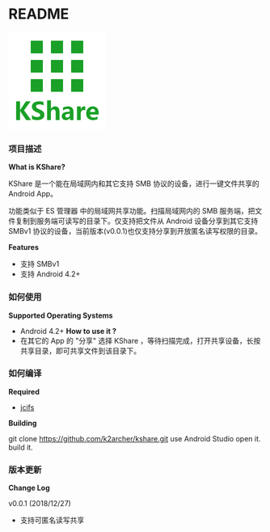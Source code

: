 # README

![](https://raw.githubusercontent.com/k2archer/kshare/master/docs/image/ic_launcher.png)

### 项目描述

**What is KShare?**

KShare 是一个能在局域网内和其它支持 SMB 协议的设备，进行一键文件共享的 Android App。

功能类似于 ES 管理器 中的局域网共享功能。扫描局域网内的 SMB 服务端，把文件复制到服务端可读写的目录下。仅支持把文件从 Android 设备分享到其它支持 SMBv1 协议的设备，当前版本(v0.0.1)也仅支持分享到开放匿名读写权限的目录。

**Features**
* 支持 SMBv1 
* 支持 Android 4.2+

### 如何使用

**Supported Operating Systems**
* Android 4.2+
**How to use it ?**
* 在其它的 App 的  "分享" 选择 KShare ，等待扫描完成，打开共享设备，长按共享目录，即可共享文件到该目录下。


### 如何编译

**Required**
*  [jcifs](https://www.jcifs.org/)

**Building**

git clone https://github.com/k2archer/kshare.git
use Android Studio open it. build it.

### 版本更新

**Change Log**

v0.0.1 (2018/12/27)

* 支持可匿名读写共享